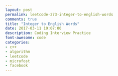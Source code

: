```yaml
---
layout: post
permalink: leetcode-273-integer-to-english-words
comments: true
title: "Integer to English Words"
date: 2017-03-11 19:07:00
description: Coding Interview Practice
font-awesome: code
categories:
- c++
- algorithm
- leetcode
- microfost
- facebook
---
```

